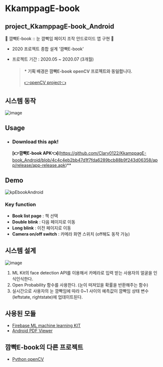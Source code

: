 # KkamppagE-book
## project_KkamppagE-book_Android
👀 깜빡E-book :: 눈 깜빡임 페이지 조작 안드로이드 앱 구현 👀
* 2020 프로젝트 종합 설계 '깜빡E-book'
* 프로젝트 기간 : 2020.05 ~ 2020.07 (3개월)  
  
  
  > #### * 기획 배경은 깜빡E-book openCV 프로젝트와 동일합니다.  
  > [👉openCV project👈](https://github.com/chaeyun0122/KkamppagE-book_openCV/#기획-배경)  
  
  
## 시스템 동작
![image](https://user-images.githubusercontent.com/79209568/111717983-83a77e80-889c-11eb-8bb8-6e79dfd7783f.png)
  
## Usage
* ### Download this apk! 
  **[👉깜빡E-book APK👈]**(https://github.com/Clary0122/KkamppagE-book_Android/blob/4c4c4eb2bb47d1f7fda6289bcb88b9f243d06358/app/release/app-release.apk)**
  
## Demo
![kpEbookAndroid](https://user-images.githubusercontent.com/79209568/111672540-68694e80-885d-11eb-9ff6-656600d17232.gif)

### Key function
* **Book list page** : 책 선택
* **Double blink** : 다음 페이지로 이동
* **Long blink** : 이전 페이지로 이동
* **Camera  on/off switch** : 카메라 화면 스위치 (off해도 동작 가능)
  
## 시스템 설계
![image](https://user-images.githubusercontent.com/79209568/111714343-c82f1c00-8894-11eb-90af-3c30c9d1dfc7.png)
1. ML Kit의 face detection API를 이용해서 카메라로 입력 받는 사용자의 얼굴을 인식인식한다.
2. Open Probability 함수를 사용한다. (눈이 떠져있을 확률을 반환해주는 함수)
3. 실시간으로 사용자의 눈 깜빡임에 따라 0~1 사이의 예측값이 깜빡임 상태 변수(leftstate, rightstate)에 업데이트된다.  
  
  
## 사용된 모듈
* [Firebase ML machine learning KIT](https://firebase.google.com/docs/ml-kit/android/detect-faces)
* [Android PDF Viewer](https://github.com/barteksc/AndroidPdfViewer)


## 깜빡E-book의 다른 프로젝트
* [Python openCV](https://github.com/chaeyun0122/KkamppagE-book_openCV)
